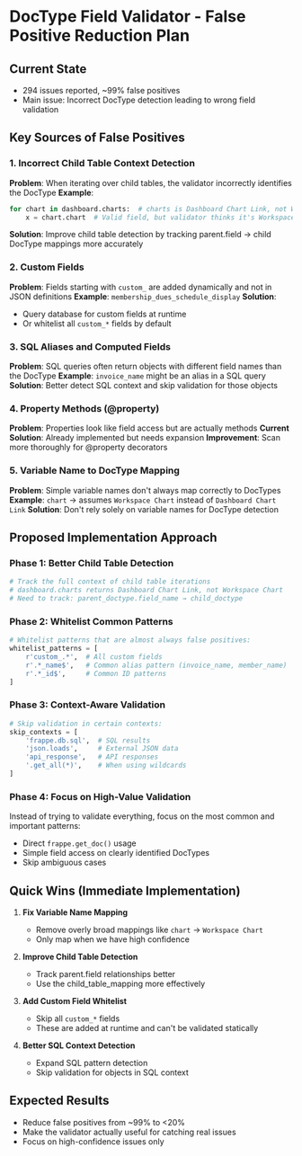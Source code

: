 # DocType Field Validator - False Positive Reduction Plan

## Current State
- 294 issues reported, ~99% false positives
- Main issue: Incorrect DocType detection leading to wrong field validation

## Key Sources of False Positives

### 1. **Incorrect Child Table Context Detection**
**Problem**: When iterating over child tables, the validator incorrectly identifies the DocType
**Example**: 
```python
for chart in dashboard.charts:  # charts is Dashboard Chart Link, not Workspace Chart
    x = chart.chart  # Valid field, but validator thinks it's Workspace Chart
```
**Solution**: Improve child table detection by tracking parent.field → child DocType mappings more accurately

### 2. **Custom Fields**
**Problem**: Fields starting with `custom_` are added dynamically and not in JSON definitions
**Example**: `membership_dues_schedule_display`
**Solution**: 
- Query database for custom fields at runtime
- Or whitelist all `custom_*` fields by default

### 3. **SQL Aliases and Computed Fields**
**Problem**: SQL queries often return objects with different field names than the DocType
**Example**: `invoice_name` might be an alias in a SQL query
**Solution**: Better detect SQL context and skip validation for those objects

### 4. **Property Methods (@property)**
**Problem**: Properties look like field access but are actually methods
**Current Solution**: Already implemented but needs expansion
**Improvement**: Scan more thoroughly for @property decorators

### 5. **Variable Name to DocType Mapping**
**Problem**: Simple variable names don't always map correctly to DocTypes
**Example**: `chart` → assumes `Workspace Chart` instead of `Dashboard Chart Link`
**Solution**: Don't rely solely on variable names for DocType detection

## Proposed Implementation Approach

### Phase 1: Better Child Table Detection
```python
# Track the full context of child table iterations
# dashboard.charts returns Dashboard Chart Link, not Workspace Chart
# Need to track: parent_doctype.field_name → child_doctype
```

### Phase 2: Whitelist Common Patterns
```python
# Whitelist patterns that are almost always false positives:
whitelist_patterns = [
    r'custom_.*',  # All custom fields
    r'.*_name$',   # Common alias pattern (invoice_name, member_name)
    r'.*_id$',     # Common ID patterns
]
```

### Phase 3: Context-Aware Validation
```python
# Skip validation in certain contexts:
skip_contexts = [
    'frappe.db.sql',  # SQL results
    'json.loads',     # External JSON data
    'api_response',   # API responses
    '.get_all(*)',    # When using wildcards
]
```

### Phase 4: Focus on High-Value Validation
Instead of trying to validate everything, focus on the most common and important patterns:
- Direct `frappe.get_doc()` usage
- Simple field access on clearly identified DocTypes
- Skip ambiguous cases

## Quick Wins (Immediate Implementation)

1. **Fix Variable Name Mapping**
   - Remove overly broad mappings like `chart` → `Workspace Chart`
   - Only map when we have high confidence

2. **Improve Child Table Detection**
   - Track parent.field relationships better
   - Use the child_table_mapping more effectively

3. **Add Custom Field Whitelist**
   - Skip all `custom_*` fields
   - These are added at runtime and can't be validated statically

4. **Better SQL Context Detection**
   - Expand SQL pattern detection
   - Skip validation for objects in SQL context

## Expected Results
- Reduce false positives from ~99% to <20%
- Make the validator actually useful for catching real issues
- Focus on high-confidence issues only